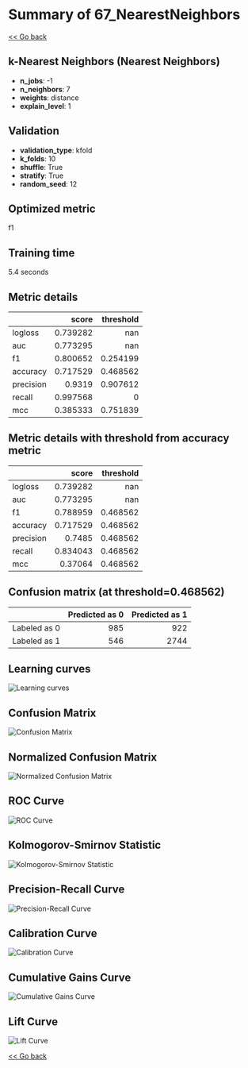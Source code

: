 # Summary of 67_NearestNeighbors

[<< Go back](../README.md)


## k-Nearest Neighbors (Nearest Neighbors)
- **n_jobs**: -1
- **n_neighbors**: 7
- **weights**: distance
- **explain_level**: 1

## Validation
 - **validation_type**: kfold
 - **k_folds**: 10
 - **shuffle**: True
 - **stratify**: True
 - **random_seed**: 12

## Optimized metric
f1

## Training time

5.4 seconds

## Metric details
|           |    score |   threshold |
|:----------|---------:|------------:|
| logloss   | 0.739282 |  nan        |
| auc       | 0.773295 |  nan        |
| f1        | 0.800652 |    0.254199 |
| accuracy  | 0.717529 |    0.468562 |
| precision | 0.9319   |    0.907612 |
| recall    | 0.997568 |    0        |
| mcc       | 0.385333 |    0.751839 |


## Metric details with threshold from accuracy metric
|           |    score |   threshold |
|:----------|---------:|------------:|
| logloss   | 0.739282 |  nan        |
| auc       | 0.773295 |  nan        |
| f1        | 0.788959 |    0.468562 |
| accuracy  | 0.717529 |    0.468562 |
| precision | 0.7485   |    0.468562 |
| recall    | 0.834043 |    0.468562 |
| mcc       | 0.37064  |    0.468562 |


## Confusion matrix (at threshold=0.468562)
|              |   Predicted as 0 |   Predicted as 1 |
|:-------------|-----------------:|-----------------:|
| Labeled as 0 |              985 |              922 |
| Labeled as 1 |              546 |             2744 |

## Learning curves
![Learning curves](learning_curves.png)
## Confusion Matrix

![Confusion Matrix](confusion_matrix.png)


## Normalized Confusion Matrix

![Normalized Confusion Matrix](confusion_matrix_normalized.png)


## ROC Curve

![ROC Curve](roc_curve.png)


## Kolmogorov-Smirnov Statistic

![Kolmogorov-Smirnov Statistic](ks_statistic.png)


## Precision-Recall Curve

![Precision-Recall Curve](precision_recall_curve.png)


## Calibration Curve

![Calibration Curve](calibration_curve_curve.png)


## Cumulative Gains Curve

![Cumulative Gains Curve](cumulative_gains_curve.png)


## Lift Curve

![Lift Curve](lift_curve.png)



[<< Go back](../README.md)
